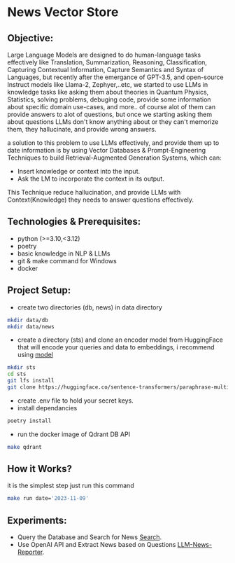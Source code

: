 # News Vector Store

## Objective:
Large Language Models are designed to do human-language tasks effectively like Translation, Summarization, Reasoning, Classification, Capturing Contextual Information, Capture Semantics and Syntax of Languages, but recently after the emergance of GPT-3.5, and open-source Instruct models like Llama-2, Zephyer,..etc, we started to use LLMs in knowledge tasks like asking them about theories in Quantum Physics, Statistics, solving problems, debuging code, provide some information about specific domain use-cases, and more..
of course alot of them can provide answers to alot of questions, but once we starting asking them about questions LLMs don't know anything about or they can't memorize them, they hallucinate, and provide wrong answers.

a solution to this problem to use LLMs effectively, and provide them up to date information is by using Vector Databases & Prompt-Engineering Techniques to build Retrieval-Augmented Generation Systems, which can:

- Insert knowledge or context into the input.
- Ask the LM to incorporate the context in its output.

This Technique reduce hallucination, and provide LLMs with Context(Knowledge) they needs to answer questions effectively.

## Technologies & Prerequisites:

- python (>=3.10,<3.12)
- poetry
- basic knowledge in NLP & LLMs
- git & make command for Windows
- docker

## Project Setup:

- create two directories (db, news) in data directory
```bash
mkdir data/db
mkdir data/news
```
- create a directory (sts) and clone an encoder model from HuggingFace
that will encode your queries and data to embeddings,
i recommend using [model](https://huggingface.co/sentence-transformers/paraphrase-multilingual-MiniLM-L12-v2)
```bash
mkdir sts
cd sts
git lfs install
git clone https://huggingface.co/sentence-transformers/paraphrase-multilingual-MiniLM-L12-v2
```
- create .env file to hold your secret keys.
- install dependancies
```bash
poetry install
``` 
- run the docker image of Qdrant DB API
```bash
make qdrant
```

## How it Works?

it is the simplest step just run this command
```bash
make run date='2023-11-09'
```

## Experiments:

- Query the Database and Search for News [Search](query_db.ipynb).
- Use OpenAI API and Extract News based on Questions [LLM-News-Reporter](llm_news_reporter.ipynb).